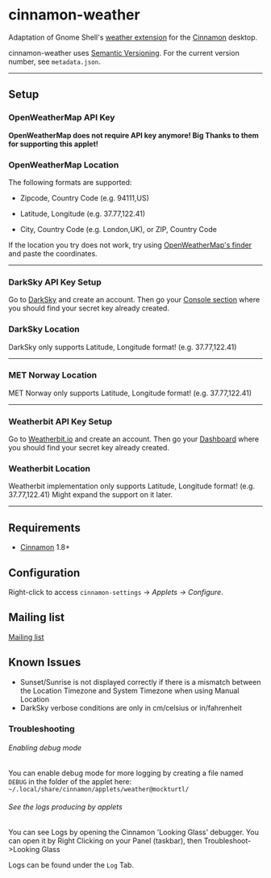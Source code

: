 # cinnamon-weather

Adaptation of Gnome Shell's [weather extension](https://github.com/simon04/gnome-shell-extension-weather) for the [Cinnamon](http://cinnamon.linuxmint.com) desktop.

cinnamon-weather uses [Semantic Versioning](http://semver.org/).  For the current version number, see `metadata.json`.  

----

## Setup

### OpenWeatherMap API Key

**OpenWeatherMap does not require API key anymore! Big Thanks to them for supporting this applet!**

### OpenWeatherMap Location

The following formats are supported:

- Zipcode, Country Code (e.g. 94111,US)

- Latitude, Longitude (e.g. 37.77,122.41)
* City, Country Code (e.g. London,UK), or ZIP, Country Code

If the location you try does not work, try using [OpenWeatherMap's finder](https://openweathermap.org/find) and paste the coordinates.

------

### DarkSky API Key Setup

Go to [DarkSky](https://darksky.net/dev/register) and create an account. Then go your [Console section](https://darksky.net/dev/account) where you should find your secret key already created.

### DarkSky Location

DarkSky only supports Latitude, Longitude format! (e.g. 37.77,122.41)

---

### MET Norway Location

MET Norway only supports Latitude, Longitude format! (e.g. 37.77,122.41)

----

### Weatherbit API Key Setup

Go to [Weatherbit.io](https://www.weatherbit.io/account/create) and create an account. Then go your [Dashboard](https://www.weatherbit.io/account/dashboard) where you should find your secret key already created.

### Weatherbit Location

Weatherbit implementation only supports Latitude, Longitude format! (e.g. 37.77,122.41) Might expand the support on it later.

------

## Requirements

* [Cinnamon](https://github.com/linuxmint/Cinnamon) 1.8+

## Configuration

Right-click to access `cinnamon-settings` -> _Applets -> Configure_.

## Mailing list

[Mailing list](http://groups.google.com/group/cinnamon-weather)

## Known Issues

* Sunset/Sunrise is not displayed correctly if there is a mismatch between the Location Timezone and System Timezone when using Manual Location
* DarkSky verbose conditions are only in cm/celsius or in/fahrenheit

### Troubleshooting

###### Enabling debug mode

You can enable debug mode for more logging by creating a file named ```DEBUG``` in the folder of the applet here: ```~/.local/share/cinnamon/applets/weather@mockturtl/```

###### See the logs producing by applets

You can see Logs by opening the Cinnamon 'Looking Glass' debugger. You can open it by Right Clicking on your Panel (taskbar), then Troubleshoot->Looking Glass

Logs can be found under the ```Log``` Tab.
